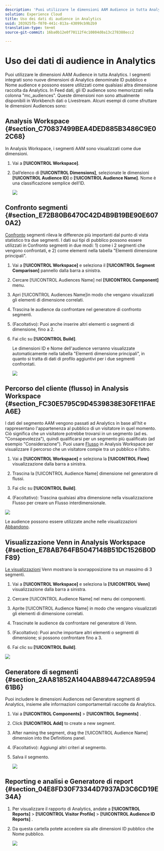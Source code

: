 ```yaml
---
description: 'Puoi utilizzare le dimensioni AAM Audience in tutta Analytics. I segmenti integrati sono nuove dimensioni di Analytics denominate ID pubblico e Nome audience e possono essere utilizzati come qualsiasi altra dimensione raccolta da Analytics. In Feed dati, gli ID audience sono memorizzati nella colonna "mc_audiences". Queste dimensioni non sono attualmente disponibili in Workbench dati o Livestream. Alcuni esempi di come sfruttare le dimensioni Audiences includono '
solution: Experience Cloud
title: Uso dei dati di audience in Analytics
uuid: 203925fb-f070-441c-813a-43099cb9b2b9
translation-type: tm+mt
source-git-commit: 16ba0b12e0f70112f4c10804d0a13c278388ecc2

---
```



# Uso dei dati di audience in Analytics

Puoi utilizzare le dimensioni AAM Audience in tutta Analytics. I segmenti integrati sono nuove dimensioni di Analytics denominate ID pubblico e Nome audience e possono essere utilizzati come qualsiasi altra dimensione raccolta da Analytics. In Feed dati, gli ID audience sono memorizzati nella colonna "mc_audiences". Queste dimensioni non sono attualmente disponibili in Workbench dati o Livestream. Alcuni esempi di come sfruttare le dimensioni Audiences sono:

## Analysis Workspace {#section_C70837499BEA4DED885B3486C9E02C68}

In Analysis Workspace, i segmenti AAM sono visualizzati come due dimensioni.

1. Vai a **[!UICONTROL Workspace]**.
1. Dall’elenco di **[!UICONTROL Dimensions]**, selezionate le dimensioni **[!UICONTROL Audience ID]** o **[!UICONTROL Audience Name]**. Nome è una classificazione semplice dell’ID.

   ![](assets/aw-mcaudiences.png)

## Confronto segmenti {#section_E72B80B6470C42D4B9B19BE90E6070A2}

[Confronto](https://marketing.adobe.com/resources/help/en_US/analytics/analysis-workspace/segment-comparison.html) segmenti rileva le differenze più importanti dal punto di vista statistico tra due segmenti. I dati sui tipi di pubblico possono essere utilizzati in Confronto segmenti in due modi: 1) come i 2 segmenti che vengono confrontati, e 2) come elementi nella tabella "Elementi dimensione principali".

1. Vai a **[!UICONTROL Workspace]** e seleziona il **[!UICONTROL Segment Comparison]** pannello dalla barra a sinistra.

1. Cercare [!UICONTROL Audiences Name] nel **[!UICONTROL Component]** menu.

1. Apri [!UICONTROL Audiences Name]in modo che vengano visualizzati gli elementi di dimensione correlati.
1. Trascina le audience da confrontare nel generatore di confronto segmenti.
1. (Facoltativo): Puoi anche inserire altri elementi o segmenti di dimensione, fino a 2.
1. Fai clic su **[!UICONTROL Build]**.

   Le dimensioni ID e Nome dell'audience verranno visualizzate automaticamente nella tabella "Elementi dimensione principali", in quanto si tratta di dati di profilo aggiuntivi per i due segmenti confrontati.

   ![](assets/aud-segcompare.png)

## Percorso del cliente (flusso) in Analysis Workspace {#section_FC30E5795C9D4539838E30FE11FAEA6E}

I dati del segmento AAM vengono passati ad Analytics in base all'hit e rappresentano l'appartenenza al pubblico di un visitatore in quel momento. Ciò significa che un visitatore potrebbe trovarsi in un segmento (ad es. "Consapevolezza"), quindi qualificarsi per un segmento più qualificato (ad esempio "Considerazione"). Puoi usare [Flusso](https://marketing.adobe.com/resources/help/en_US/analytics/analysis-workspace/flow.html) in Analysis Workspace per visualizzare il percorso che un visitatore compie tra un pubblico e l’altro.

1. Vai a **[!UICONTROL Workspace]** e seleziona la **[!UICONTROL Flow]** visualizzazione dalla barra a sinistra.

1. Trascina la [!UICONTROL Audience Name] dimensione nel generatore di flussi.
1. Fai clic su **[!UICONTROL Build]**.
1. (Facoltativo): Trascina qualsiasi altra dimensione nella visualizzazione Flusso per creare un Flusso [](https://marketing.adobe.com/resources/help/en_US/analytics/analysis-workspace/multi-dimensional-flow.html)interdimensionale.

![](assets/flow-aamaudiences.png)

Le audience possono essere utilizzate anche nelle visualizzazioni [Abbandono](https://marketing.adobe.com/resources/help/en_US/analytics/analysis-workspace/fallout_flow.html).

## Visualizzazione Venn in Analysis Workspace {#section_E78AB764FB5047148B51DC1526B0DF89}

[Le visualizzazioni](https://marketing.adobe.com/resources/help/en_US/analytics/analysis-workspace/venn.html) Venn mostrano la sovrapposizione tra un massimo di 3 segmenti.

1. Vai a **[!UICONTROL Workspace]** e seleziona la **[!UICONTROL Venn]** visualizzazione dalla barra a sinistra.

1. Cercare [!UICONTROL Audience Name] nel menu dei componenti.
1. Aprite [!UICONTROL Audience Name] in modo che vengano visualizzati gli elementi di dimensione correlati.
1. Trascinate le audience da confrontare nel generatore di Venn.
1. (Facoltativo): Puoi anche importare altri elementi o segmenti di dimensione; si possono confrontare fino a 3.
1. Fai clic su **[!UICONTROL Build]**.

![](assets/venn-viz.png)

## Generatore di segmenti {#section_2AA81852A1404AB894472CA8959461B6}

Puoi includere le dimensioni Audiences nel Generatore [](https://marketing.adobe.com/resources/help/en_US/analytics/segment/seg_build.html)segmenti di Analytics, insieme alle informazioni comportamentali raccolte da Analytics.

1. Vai a  **[!UICONTROL Components]** &gt; **[!UICONTROL Segments]** .
1. Click **[!UICONTROL Add]** to create a new segment.
1. After naming the segment, drag the [!UICONTROL Audience Name] dimension into the Definitions panel.
1. (Facoltativo): Aggiungi altri criteri al segmento.
1. Salva il segmento.

   ![](assets/aud-segbuilder.png)

## Reporting e analisi e Generatore di report {#section_04E8FD30F73344D7937AD3C6CD19E34A}

1. Per visualizzare il rapporto di Analytics, andate a **[!UICONTROL Reports]** &gt; **[!UICONTROL Visitor Profile]** &gt; **[!UICONTROL Audience ID Reports]** .
1. Da questa cartella potete accedere sia alle dimensioni ID pubblico che Nome pubblico.

   ![](assets/mc-audiences.png)

